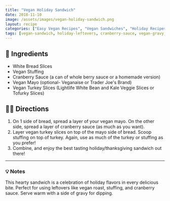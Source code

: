 ```yaml
---
title: "Vegan Holiday Sandwich"
date: 2018-11-10
image: /assets/images/vegan-holiday-sandwich.png
layout: recipe
categories: ["Easy Vegan Recipes", "Vegan Sandwiches", "Holiday Recipes", "Vegan Leftovers"]
tags: [vegan-sandwich, holiday-leftovers, cranberry-sauce, vegan-gravy, easy-meals]
---
```


## 🧾 Ingredients

- White Bread Slices 
- Vegan Stuffing
- Cranberry Sauce (a can of whole berry sauce or a homemade version)
- Vegan Mayo (optional- Veganaise or Trader Joe's Brand)
- Vegan Turkey Slices (Lightlife White Bean and Kale Veggie Slices or Tofurky Slices)

## 👩‍🍳 Directions

1. On 1 side of bread, spread a layer of your vegan mayo. On the other side, spread a layer of cranberry sauce (as much as you want).
2. Layer vegan turkey slices on top of the mayo side of bread. Scoop stuffing on top of turkey. Again, use as much of the turkey or stuffing as you prefer!
3. Combine, and enjoy the best tasting holiday/thanksgiving sandwich out there!


---

### 💡 Notes

This hearty sandwich is a celebration of holiday flavors in every delicious bite. Perfect for using leftovers like vegan roast, stuffing, and cranberry sauce. Serve warm with a side of gravy for dipping.










